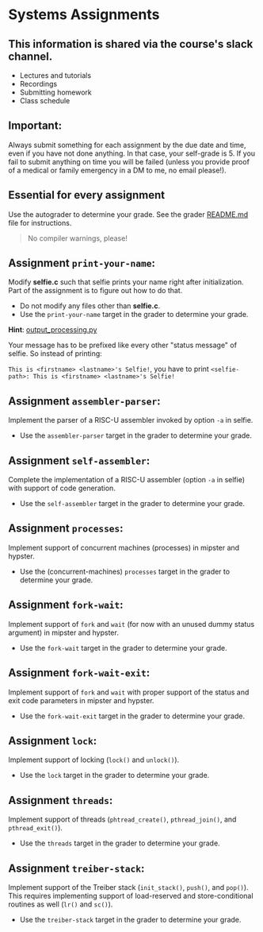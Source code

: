 # Systems Assignments

## This information is shared via the course's slack channel.

- Lectures and tutorials
- Recordings
- Submitting homework
- Class schedule

## Important:

Always submit something for each assignment by the due date and time, even if you have not done anything. In that case, your self-grade is 5. If you fail to submit anything on time you will be failed (unless you provide proof of a medical or family emergency in a DM to me, no email please!).

## Essential for every assignment

Use the autograder to determine your grade. See the grader [README.md](https://github.com/cksystemsteaching/selfie/blob/master/grader/README.md) file for instructions.

> No compiler warnings, please!

## Assignment `print-your-name`:

Modify **selfie.c** such that selfie prints your name right after initialization.
Part of the assignment is to figure out how to do that.

- Do not modify any files other than **selfie.c**.
- Use the `print-your-name` target in the grader to determine your grade.

**Hint**: [output_processing.py](https://github.com/cksystemsteaching/selfie/blob/e5b752478f774a384ab6ebd382acc6bdad0ea5df/grader/lib/output_processing.py#L8)

Your message has to be prefixed like every other "status message" of selfie.
So instead of printing:

`This is <firstname> <lastname>'s Selfie!`, you have to print `<selfie-path>: This is <firstname> <lastname>'s Selfie!`



## Assignment `assembler-parser`:

Implement the parser of a RISC-U assembler invoked by option `-a` in selfie.

- Use the `assembler-parser` target in the grader to determine your grade.



## Assignment `self-assembler`:

Complete the implementation of a RISC-U assembler (option `-a` in selfie) with support of code generation.

- Use the `self-assembler` target in the grader to determine your grade.



## Assignment `processes`:

Implement support of concurrent machines (processes) in mipster and hypster.

- Use the (concurrent-machines) `processes` target in the grader to determine your grade.



## Assignment `fork-wait`:

Implement support of `fork` and `wait` (for now with an unused dummy status argument) in mipster and hypster.

- Use the `fork-wait` target in the grader to determine your grade.



## Assignment `fork-wait-exit`:

Implement support of `fork` and `wait` with proper support of the status and exit code parameters in mipster and hypster.

- Use the `fork-wait-exit` target in the grader to determine your grade.



## Assignment `lock`:

Implement support of locking (`lock()` and `unlock()`).

- Use the `lock` target in the grader to determine your grade.



## Assignment `threads`:

Implement support of threads (`phtread_create()`, `pthread_join()`, and `pthread_exit()`).

- Use the `threads` target in the grader to determine your grade.



## Assignment `treiber-stack`:

Implement support of the Treiber stack (`init_stack()`, `push()`, and `pop()`). This requires implementing support of load-reserved and store-conditional routines as well (`lr()` and `sc()`).

- Use the `treiber-stack` target in the grader to determine your grade.


